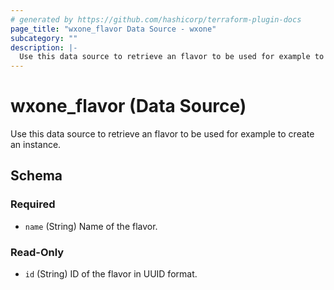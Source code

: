 ```yaml
---
# generated by https://github.com/hashicorp/terraform-plugin-docs
page_title: "wxone_flavor Data Source - wxone"
subcategory: ""
description: |-
  Use this data source to retrieve an flavor to be used for example to create an instance.
---
```


# wxone_flavor (Data Source)

Use this data source to retrieve an flavor to be used for example to create an instance.



<!-- schema generated by tfplugindocs -->
## Schema

### Required

- `name` (String) Name of the flavor.

### Read-Only

- `id` (String) ID of the flavor in UUID format.
